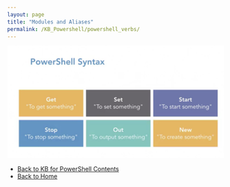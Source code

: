 ```yaml
---
layout: page
title: "Modules and Aliases"
permalink: /KB_Powershell/powershell_verbs/
---
```

![PowerShell Syntax](https://github.com/Dzmitry-H/personalbrand/blob/main/powershell_syntax.png)
- [Back to KB for PowerShell Contents](https://dzmitry-h.github.io/personalbrand/KB_Powershell/)
- [Back to Home](https://dzmitry-h.github.io/personalbrand/)
